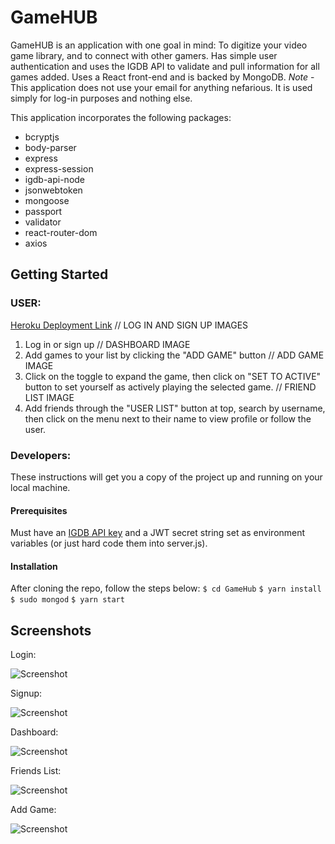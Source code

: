 # GameHUB

GameHUB is an application with one goal in mind:  To digitize your video game library, and to connect with other gamers.  Has simple user authentication and uses the IGDB API to validate and pull information for all games added. Uses a React front-end and is backed by MongoDB.  *Note* - This application does not use your email for anything nefarious.  It is used simply for log-in purposes and nothing else.

This application incorporates the following packages:
* bcryptjs
* body-parser
* express
* express-session
* igdb-api-node
* jsonwebtoken
* mongoose
* passport
* validator
* react-router-dom
* axios

## Getting Started

### USER:
[Heroku Deployment Link](https://t-gamehub.herokuapp.com/ "GameHUB Homepage")
// LOG IN AND SIGN UP IMAGES
1. Log in or sign up
// DASHBOARD IMAGE
2. Add games to your list by clicking the "ADD GAME" button
// ADD GAME IMAGE
3. Click on the toggle to expand the game, then click on "SET TO ACTIVE" button to set yourself as actively playing the selected game.
// FRIEND LIST IMAGE
4. Add friends through the "USER LIST" button at top, search by username, then click on the menu next to their name to view profile or follow the user.

### Developers:
These instructions will get you a copy of the project up and running on your local machine.

#### Prerequisites
Must have an [IGDB API key](https://www.igdb.com/api "GameHUB Homepage") and a JWT secret string set as environment variables (or just hard code them into server.js).

#### Installation
After cloning the repo, follow the steps below:
```$ cd GameHub```
```$ yarn install```
```$ sudo mongod```
```$ yarn start```

## Screenshots
Login:

![Screenshot](/images/Login.png)

Signup:

![Screenshot](/images/Sign-Up.png)

Dashboard:

![Screenshot](/images/Dashboard.png)

Friends List:

![Screenshot](/images/friends-list.png)

Add Game:

![Screenshot](/images/add-game.png)